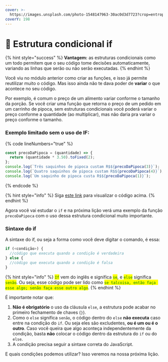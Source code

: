 ```yaml
---
cover: >-
  https://images.unsplash.com/photo-1548147963-30ac0d3d7723?crop=entropy&cs=srgb&fm=jpg&ixid=M3wxOTcwMjR8MHwxfHNlYXJjaHwyfHxwYXRoc3xlbnwwfHx8fDE2ODkwMDI3ODJ8MA&ixlib=rb-4.0.3&q=85
coverY: 198
---
```


# 🤔 Estrutura condicional if

{% hint style="success" %}
**Vantagem:** as estruturas condicionais como um todo permitem que o seu código tome decisões automaticamente, variando as linhas que serão ou não serão executadas.
{% endhint %}

Você viu no módulo anterior como criar as funções, e isso já permite reutilizar muito o código. Mas isso ainda não te dava poder de **variar** o que acontece no seu código.

Por exemplo, é comum o preço de um alimento variar conforme o tamanho da porção. Se você criar uma função que retorna o preço de um pedido em um carrinho de pipoca, sem estruturas condicionais você poderá variar o preço conforme a quantidade (ao multiplicar), mas não daria pra variar o preço conforme o tamanho.

### Exemplo limitado sem o uso de IF:

{% code lineNumbers="true" %}
```javascript
const precoDaPipoca = (quantidade) => {
  return (quantidade * 3.50).toFixed(2);
};
console.log(`Três saquinhos de pipoca custam R$${precoDaPipoca(3)}`);
console.log(`Quatro saquinhos de pipoca custam R$${precoDaPipoca(4)}`);
console.log(`Um saquinho de pipoca custa R$${precoDaPipoca(1)}`);
```
{% endcode %}

{% hint style="info" %}
Siga [este link](https://coolfee.github.io/#\{%22code%22:%22const%20precoDaPipoca%20=%20\(quantidade\)%20=%3E%20{\n%20%20return%20\(quantidade%20\*%203.50\).toFixed\(2\);\n};\nconsole.log\(%60Tr%C3%AAs%20saquinhos%20de%20pipoca%20custam%20R\$${precoDaPipoca\(3\)}%60\);\nconsole.log\(%60Quatro%20saquinhos%20de%20pipoca%20custam%20R\$${precoDaPipoca\(4\)}%60\);\nconsole.log\(%60Um%20saquinho%20de%20pipoca%20custa%20R\$${precoDaPipoca\(1\)}%60\);%22,%22tests%22:%22;%22}) para visualizar o código acima.
{% endhint %}

Agora você vai estudar o `if` e na próxima lição verá uma exemplo da função `precoDaPipoca` com o uso dessa estrutura condicional muito importante.

### Sintaxe do if

A sintaxe do if, ou seja a forma como você deve digitar o comando, é essa:

```javascript
if (<condição>) {
  //código que executa quando a condição é verdadeira
} else {
  //código que executa quando a condição é falsa
}
```

{% hint style="info" %}
<mark style="color:green;">`If`</mark> vem do inglês e significa <mark style="color:green;">`se`</mark>, e <mark style="color:green;">`else`</mark> significa <mark style="color:green;">`senão`</mark>. Ou seja, esse código pode ser lido como <mark style="color:green;">`se talcoisa, então faça esse algo; senão faça esse outro algo`</mark>.
{% endhint %}

É importante notar que:

1. **Não é obrigatório** o uso da cláusula `else`, a estrutura pode acabar no primeiro fechamento de chaves (`}`).
2. Como o `else` significa `senão`, o código dentro do `else` **não executa** caso entre na condição do `if`. Ou seja eles são excludentes, **ou é um ou é o outro**. Caso você queira que algo aconteça independentemente da condição, basta **não** colocar o código dentro da estrutura do `if` ou do `else`.
3. A condição precisa seguir a sintaxe correta do JavaScript.

E quais condições podemos utilizar? Isso veremos na nossa próxima lição.
